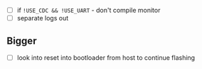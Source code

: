 * [ ] if `!USE_CDC && !USE_UART` - don't compile monitor
* [ ] separate logs out

## Bigger
* [ ] look into reset into bootloader from host to continue flashing
